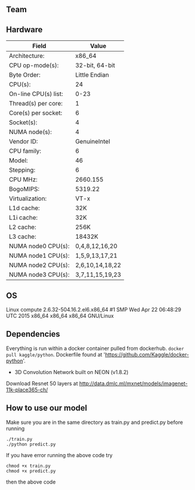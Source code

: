 ## Team

## Hardware

| Field                | Value           |
| ---                  | ---             |
| Architecture:        | x86_64          |
| CPU op-mode(s):      | 32-bit, 64-bit  |
| Byte Order:          | Little Endian   |
| CPU(s):              | 24              |
| On-line CPU(s) list: | 0-23            |
| Thread(s) per core:  | 1               |
| Core(s) per socket:  | 6               |
| Socket(s):           | 4               |
| NUMA node(s):        | 4               |
| Vendor ID:           | GenuineIntel    |
| CPU family:          | 6               |
| Model:               | 46              |
| Stepping:            | 6               |
| CPU MHz:             | 2660.155        |
| BogoMIPS:            | 5319.22         |
| Virtualization:      | VT-x            |
| L1d cache:           | 32K             |
| L1i cache:           | 32K             |
| L2 cache:            | 256K            |
| L3 cache:            | 18432K          |
| NUMA node0 CPU(s):   | 0,4,8,12,16,20  |
| NUMA node1 CPU(s):   | 1,5,9,13,17,21  |
| NUMA node2 CPU(s):   | 2,6,10,14,18,22 |
| NUMA node3 CPU(s):   | 3,7,11,15,19,23 |

## OS

Linux compute 2.6.32-504.16.2.el6.x86_64 #1 SMP Wed Apr 22 06:48:29 UTC 2015 x86_64 x86_64 x86_64 GNU/Linux

## Dependencies

Everything is run within a docker container pulled from dockerhub. `docker pull kaggle/python`.
Dockerfile found at 'https://github.com/Kaggle/docker-python'.

* 3D Convolution Network built on NEON (v1.8.2)

Download Resnet 50 layers at 
http://data.dmlc.ml/mxnet/models/imagenet-11k-place365-ch/


## How to use our model

Make sure you are in the same directory as train.py and predict.py before running

```
./train.py 
./python predict.py
```

If you have error running the above code try 
```
chmod +x train.py
chmod +x predict.py
```

then the above code
